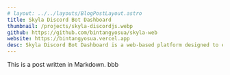 ```yaml
---
# layout: ../../layouts/BlogPostLayout.astro
title: Skyla Discord Bot Dashboard
thumbnail: /projects/skyla-discordjs.webp
github: https://github.com/bintangyosua/skyla-web
website: https://bintangyosua.vercel.app
desc: Skyla Discord Bot Dashboard is a web-based platform designed to enhance the management and customization of Discord bots. The dashboard provides a user-friendly interface for bot owners to efficiently control various aspects of their bots' functionality and settings. With Skyla, users can easily monitor and manage commands, permissions, roles, and server integrations directly from the website.
---
```


This is a post written in Markdown. bbb
